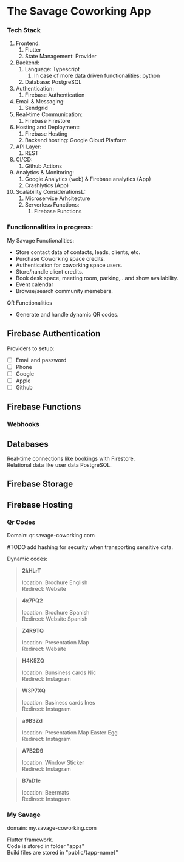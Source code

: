 # The Savage Coworking App

### Tech Stack

1. Frontend:
   1. Flutter
   2. State Management: Provider
2. Backend:
   1. Language: Typescript
      1. In case of more data driven functionalities: python
   2. Database: PostgreSQL
3. Authentication:
   1. Firebase Authentication
4. Email & Messaging:
   1. Sendgrid
5. Real-time Communication:
   1. Firebase Firestore
6. Hosting and Deployment:
   1. Firebase Hosting
   2. Backend hosting: Google Cloud Platform
7. API Layer:
   1. REST
8. CI/CD:
   1. Github Actions
9. Analytics & Monitoring:
   1. Google Analytics (web) & Firebase analytics (App)
   2. Crashlytics (App)
10. Scalability ConsiderationsL:
    1. Microservice Arhcitecture
    2. Serverless Functions:
       1. Firebase Functions

### Functionnalities in progress:

My Savage Functionalities:

- Store contact data of contacts, leads, clients, etc.
- Purchase Coworking space credits.
- Authentication for coworking space users.
- Store/handle client credits.
- Book desk space, meeting room, parking,.. and show availability.
- Event calendar
- Browse/search community memebers.

QR Functionalities

- Generate and handle dynamic QR codes.

## Firebase Authentication

Providers to setup:

- [ ] Email and password
- [ ] Phone
- [ ] Google
- [ ] Apple
- [ ] Github

## Firebase Functions

### Webhooks

## Databases

Real-time connections like bookings with Firestore.  
Relational data like user data PostgreSQL.

## Firebase Storage

## Firebase Hosting

### Qr Codes

Domain: qr.savage-coworking.com

#TODO add hashing for security when transporting sensitive data.

Dynamic codes:

> **2kHLrT**
>
> location: Brochure English  
> Redirect: Website

> **4x7PQ2**
>
> location: Brochure Spanish  
> Redirect: Website Spanish

> **Z4R9TQ**
>
> location: Presentation Map  
> Redirect: Website

> **H4K5ZQ**
>
> location: Bunsiness cards Nic  
> Redirect: Instagram

> **W3P7XQ**
>
> location: Business cards Ines  
> Redirect: Instagram

> **a9B3Zd**
>
> location: Presentation Map Easter Egg  
> Redirect: Instagram

> **A7B2D9**
>
> location: Window Sticker  
> Redirect: Instagram

> **B7aD1c**
>
> location: Beermats  
> Redirect: Instagram

### My Savage

domain: my.savage-coworking.com

Flutter framework.  
Code is stored in folder "apps"  
Build files are stored in "public/{app-name}"
